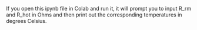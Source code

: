 If you open this ipynb file in Colab and run it, it will prompt you to input R_rm and R_hot in Ohms and then print out the corresponding temperatures in degrees Celsius. 
